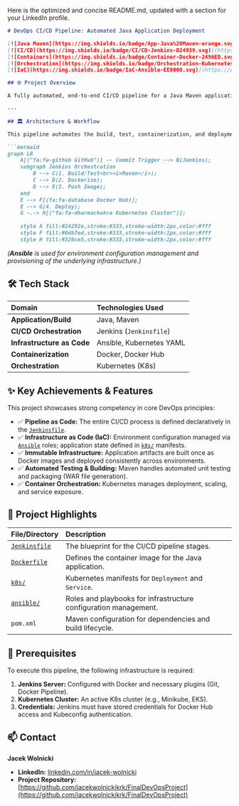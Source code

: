 Here is the optimized and concise README.md, updated with a section for your LinkedIn profile.

```markdown
# DevOps CI/CD Pipeline: Automated Java Application Deployment

[![Java Maven](https://img.shields.io/badge/App-Java%20Maven-orange.svg)](https://maven.apache.org/)
[![CI/CD](https://img.shields.io/badge/CI/CD-Jenkins-D24939.svg)](https://www.jenkins.io/)
[![Containers](https://img.shields.io/badge/Container-Docker-2496ED.svg)](https://www.docker.com/)
[![Orchestration](https://img.shields.io/badge/Orchestration-Kubernetes-326CE5.svg)](https://kubernetes.io/)
[![IaC](https://img.shields.io/badge/IaC-Ansible-EE0000.svg)](https://www.ansible.com/)

## 🌐 Project Overview

A fully automated, end-to-end CI/CD pipeline for a Java Maven application. This project demonstrates the integration of Jenkins, Docker, Ansible, and Kubernetes to achieve reliable, scalable deployment from source code commit to running service.

---

## 🏛️ Architecture & Workflow

This pipeline automates the build, test, containerization, and deployment processes.

```mermaid
graph LR
    A[("fa:fa-github GitHub")] -- Commit Trigger --> B(Jenkins);
    subgraph Jenkins Orchestration
        B --> C(1. Build/Test<br><i>Maven</i>);
        C --> D(2. Dockerize);
        D --> E(3. Push Image);
    end
    E --> F[(fa:fa-database Docker Hub)];
    E --> G(4. Deploy);
    G -.-> H[("fa:fa-dharmachakra Kubernetes Cluster")];
    
    style A fill:#24292e,stroke:#333,stroke-width:2px,color:#fff
    style F fill:#0db7ed,stroke:#333,stroke-width:2px,color:#fff
    style H fill:#326ce5,stroke:#333,stroke-width:2px,color:#fff

```
*(**Ansible** is used for environment configuration management and provisioning of the underlying infrastructure.)*

## 🛠 Tech Stack

| Domain | Technologies Used |
| :--- | :--- |
| **Application/Build** | Java, Maven |
| **CI/CD Orchestration** | Jenkins (`Jenkinsfile`) |
| **Infrastructure as Code**| Ansible, Kubernetes YAML |
| **Containerization** | Docker, Docker Hub |
| **Orchestration** | Kubernetes (K8s) |

## ✨ Key Achievements & Features

This project showcases strong competency in core DevOps principles:

- ✅ **Pipeline as Code:** The entire CI/CD process is defined declaratively in the [`Jenkinsfile`](Jenkinsfile).
- ✅ **Infrastructure as Code (IaC):** Environment configuration managed via [`Ansible`](ansible/) roles; application state defined in [`k8s/`](k8s/) manifests.
- ✅ **Immutable Infrastructure:** Application artifacts are built once as Docker images and deployed consistently across environments.
- ✅ **Automated Testing & Building:** Maven handles automated unit testing and packaging (WAR file generation).
- ✅ **Container Orchestration:** Kubernetes manages deployment, scaling, and service exposure.

## 📁 Project Highlights

| File/Directory | Description |
| :--- | :--- |
| [`Jenkinsfile`](Jenkinsfile) | The blueprint for the CI/CD pipeline stages. |
| [`Dockerfile`](Dockerfile) | Defines the container image for the Java application. |
| [`k8s/`](k8s/) | Kubernetes manifests for `Deployment` and `Service`. |
| [`ansible/`](ansible/) | Roles and playbooks for infrastructure configuration management. |
| `pom.xml` | Maven configuration for dependencies and build lifecycle. |

## 🚀 Prerequisites

To execute this pipeline, the following infrastructure is required:

1.  **Jenkins Server:** Configured with Docker and necessary plugins (Git, Docker Pipeline).
2.  **Kubernetes Cluster:** An active K8s cluster (e.g., Minikube, EKS).
3.  **Credentials:** Jenkins must have stored credentials for Docker Hub access and Kubeconfig authentication.

## 📫 Contact

**Jacek Wolnicki**

- **LinkedIn:** [linkedin.com/in/jacek-wolnicki](https://www.linkedin.com/in/jacek-wolnicki/)
- **Project Repository:** [https://github.com/jacekwolnickikrk/FinalDevOpsProject](https://github.com/jacekwolnickikrk/FinalDevOpsProject)
```

